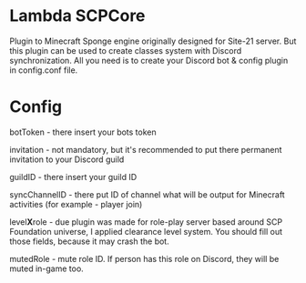 # Lambda SCPCore
Plugin to Minecraft Sponge engine originally designed for Site-21 server. But this plugin can be used to create classes system with Discord synchronization. All you need is to create your Discord bot & config plugin in config.conf file.

# Config
botToken - there insert your bots token

invitation - not mandatory, but it's recommended to put there permanent invitation to your Discord guild

guildID - there insert your guild ID

syncChannelID - there put ID of channel what will be output for Minecraft activities (for example - player join)

level**X**role - due plugin was made for role-play server based around SCP Foundation universe, I applied clearance level system. You should fill out those fields, because it may crash the bot.

mutedRole - mute role ID. If person has this role on Discord, they will be muted in-game too.
